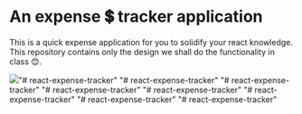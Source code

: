 # An expense 💲 tracker application

This is a quick expense application for you to solidify your react knowledge. This repository contains only the design we shall do the functionality in class 😊.

![](/expense.PNG)"# react-expense-tracker" 
"# react-expense-tracker" 
"# react-expense-tracker" 
"# react-expense-tracker" 
"# react-expense-tracker" 
"# react-expense-tracker" 
"# react-expense-tracker" 
"# react-expense-tracker" 
